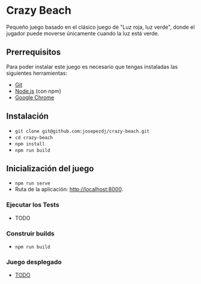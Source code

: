 # Crazy Beach

Pequeño juego basado en el clásico juego de "Luz roja, luz verde", donde el jugador puede moverse
únicamente cuando la luz está verde.

## Prerrequisitos

Para poder instalar este juego es necesario que tengas instaladas las siguientes herramientas:

-   [Git](https://git-scm.com/)
-   [Node.js](https://nodejs.org/) (con npm)
-   [Google Chrome](https://google.com/chrome/)

## Instalación

-   `git clone git@github.com:josepezdj/crazy-beach.git`
-   `cd crazy-beach`
-   `npm install`
-   `npm run build`

## Inicialización del juego

-   `npm run serve`
-   Ruta de la aplicación: [http://localhost:8000](http://localhost:8000).

### Ejecutar los Tests

-   TODO

### Construir builds

-   `npm run build`

### Juego desplegado

-   [TODO](https://crazy-beach/)
